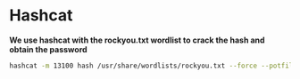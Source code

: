 # Hashcat

**We use hashcat with the rockyou.txt wordlist to crack the hash and obtain the password**

```bash
hashcat -m 13100 hash /usr/share/wordlists/rockyou.txt --force --potfile-disable
```
